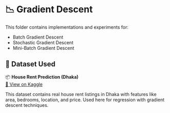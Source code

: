 # 📉 Gradient Descent

This folder contains implementations and experiments for:

- Batch Gradient Descent
- Stochastic Gradient Descent
- Mini-Batch Gradient Descent

## 📂 Dataset Used

📦 **House Rent Prediction (Dhaka)**  
[🔗 View on Kaggle](https://www.kaggle.com/datasets/taeefnajib/house-rent-in-dhaka-city/code)

This dataset contains real house rent listings in Dhaka with features like area, bedrooms, location, and price.
Used here for regression with gradient descent techniques.
